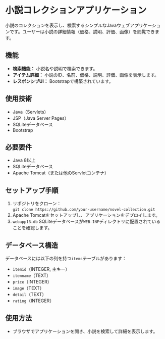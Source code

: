 # 小説コレクションアプリケーション

小説のコレクションを表示し、検索するシンプルなJavaウェブアプリケーションです。ユーザーは小説の詳細情報（価格、説明、評価、画像）を閲覧できます。

## 機能
- **検索機能：** 小説名や説明で検索できます。
- **アイテム詳細：** 小説のID、名前、価格、説明、評価、画像を表示します。
- **レスポンシブUI：** Bootstrapで構築されています。

## 使用技術
- Java（Servlets）
- JSP（Java Server Pages）
- SQLiteデータベース
- Bootstrap

## 必要要件
- Java 8以上
- SQLiteデータベース
- Apache Tomcat（または他のServletコンテナ）

## セットアップ手順
1. リポジトリをクローン：  
   `git clone https://github.com/your-username/novel-collection.git`
2. Apache Tomcatをセットアップし、アプリケーションをデプロイします。
3. `webapp13.db` SQLiteデータベースが`WEB-INF`ディレクトリに配置されていることを確認します。

## データベース構造
データベースには以下の列を持つ`items`テーブルがあります：
- `itemid`（INTEGER, 主キー）
- `itemname`（TEXT）
- `price`（INTEGER）
- `image`（TEXT）
- `detail`（TEXT）
- `rating`（INTEGER）

## 使用方法
- ブラウザでアプリケーションを開き、小説を検索して詳細を表示します。
